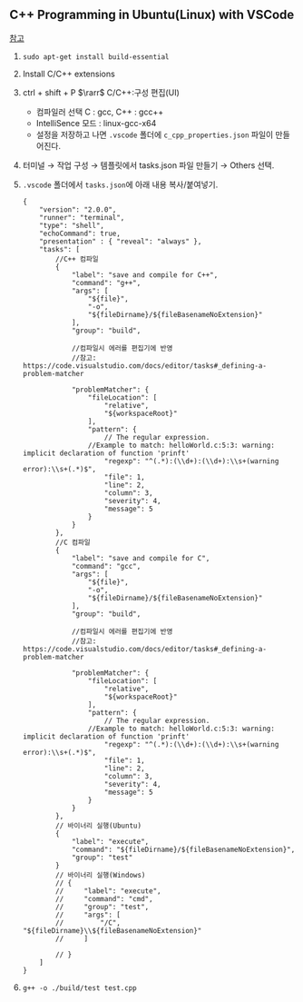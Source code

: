 ## C++ Programming in Ubuntu(Linux) with VSCode

[참고](https://roytravel.tistory.com/381)

1.  `sudo apt-get install build-essential`
2.  Install C/C++ extensions
3.  ctrl + shift + P $\rarr$ C/C++:구성 편집(UI)
    - 컴파일러 선택 C : gcc, C++ : gcc++
    - IntelliSence 모드 : linux-gcc-x64
    - 설정을 저장하고 나면 `.vscode` 폴더에 `c_cpp_properties.json` 파일이 만들어진다.
4.  터미널 → 작업 구성 → 템플릿에서 tasks.json 파일 만들기 → Others 선택.
5.  `.vscode` 폴더에서 `tasks.json`에 아래 내용 복사/붙여넣기.

        {
            "version": "2.0.0",
            "runner": "terminal",
            "type": "shell",
            "echoCommand": true,
            "presentation" : { "reveal": "always" },
            "tasks": [
                //C++ 컴파일
                {
                    "label": "save and compile for C++",
                    "command": "g++",
                    "args": [
                        "${file}",
                        "-o",
                        "${fileDirname}/${fileBasenameNoExtension}"
                    ],
                    "group": "build",

                    //컴파일시 에러를 편집기에 반영
                    //참고:   https://code.visualstudio.com/docs/editor/tasks#_defining-a-problem-matcher

                    "problemMatcher": {
                        "fileLocation": [
                            "relative",
                            "${workspaceRoot}"
                        ],
                        "pattern": {
                            // The regular expression.
                        //Example to match: helloWorld.c:5:3: warning: implicit declaration of function 'prinft'
                            "regexp": "^(.*):(\\d+):(\\d+):\\s+(warning error):\\s+(.*)$",
                            "file": 1,
                            "line": 2,
                            "column": 3,
                            "severity": 4,
                            "message": 5
                        }
                    }
                },
                //C 컴파일
                {
                    "label": "save and compile for C",
                    "command": "gcc",
                    "args": [
                        "${file}",
                        "-o",
                        "${fileDirname}/${fileBasenameNoExtension}"
                    ],
                    "group": "build",

                    //컴파일시 에러를 편집기에 반영
                    //참고:   https://code.visualstudio.com/docs/editor/tasks#_defining-a-problem-matcher

                    "problemMatcher": {
                        "fileLocation": [
                            "relative",
                            "${workspaceRoot}"
                        ],
                        "pattern": {
                            // The regular expression.
                        //Example to match: helloWorld.c:5:3: warning: implicit declaration of function 'prinft'
                            "regexp": "^(.*):(\\d+):(\\d+):\\s+(warning error):\\s+(.*)$",
                            "file": 1,
                            "line": 2,
                            "column": 3,
                            "severity": 4,
                            "message": 5
                        }
                    }
                },
                // 바이너리 실행(Ubuntu)
                {
                    "label": "execute",
                    "command": "${fileDirname}/${fileBasenameNoExtension}",
                    "group": "test"
                }
                // 바이너리 실행(Windows)
                // {
                //     "label": "execute",
                //     "command": "cmd",
                //     "group": "test",
                //     "args": [
                //         "/C", "${fileDirname}\\${fileBasenameNoExtension}"
                //     ]

                // }
            ]
        }

6.  `g++ -o ./build/test test.cpp`
